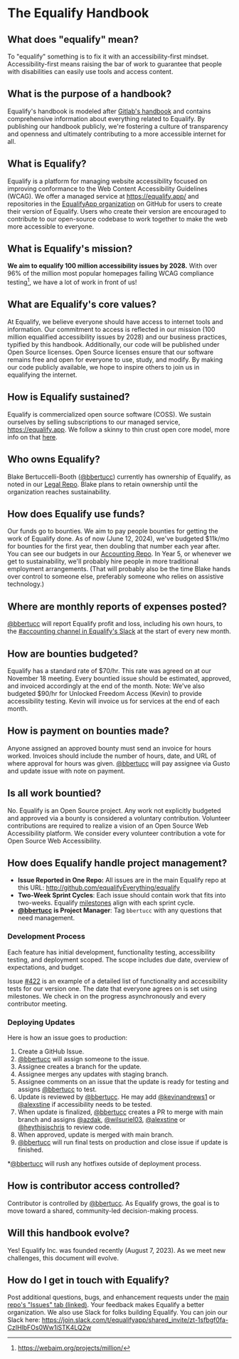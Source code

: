 # The Equalify Handbook

## What does "equalify" mean?
To "equalify" something is to fix it with an accessibility-first mindset. Accessibility-first means raising the bar of work to guarantee that people with disabilities can easily use tools and access content.

## What is the purpose of a handbook?
Equalify's handbook is modeled after [Gitlab's handbook](https://about.gitlab.com/handbook/) and contains comprehensive information about everything related to Equalify. By publishing our handbook publicly, we're fostering a culture of transparency and openness and ultimately contributing to a more accessible internet for all.

## What is Equalify?
Equalify is a platform for managing website accessibility focused on improving conformance to the Web Content Accessibility Guidelines (WCAG). We offer a managed service at https://equalify.app/ and repositories in the [EqualifyApp organization](https://github.com/EqualifyApp/) on GitHub for users to create their version of Equalify. Users who create their version are encouraged to contribute to our open-source codebase to work together to make the web more accessible to everyone.

## What is Equalify's mission?
**We aim to equalify 100 million accessibility issues by 2028.** With over 96% of the million most popular homepages failing WCAG compliance testing[^1], we have a lot of work in front of us!

## What are Equalify's core values?
At Equalify, we believe everyone should have access to internet tools and information. Our commitment to access is reflected in our mission (100 million equalified accessibility issues by 2028) and our business practices, typified by this handbook. Additionally, our code will be published under Open Source licenses. Open Source licenses ensure that our software remains free and open for everyone to use, study, and modify. By making our code publicly available, we hope to inspire others to join us in equalifying the internet. 

## How is Equalify sustained?
Equalify is commercialized open source software (COSS). We sustain ourselves by selling subscriptions to our managed service, https://equalify.app. We follow a skinny to thin crust open core model, more info on that [here](https://twitter.com/bbertucc/status/1693449703453589898?s=20).

## Who owns Equalify?
Blake Bertuccelli-Booth ([@bbertucc](https://github.com/bbertucc)) currently has ownership of Equalify, as noted in our [Legal Repo](https://github.com/EqualifyEverything/equalify-legal/). Blake plans to retain ownership until the organization reaches sustainability.

## How does Equalify use funds?
Our funds go to bounties. We aim to pay people bounties for getting the work of Equalify done. As of now (June 12, 2024), we've budgeted $11k/mo for bounties for the first year, then doubling that number each year after. You can see our budgets in our [Accounting Repo](https://github.com/EqualifyEverything/equalify-accounting/). In Year 5, or whenever we get to sustainability, we'll probably hire people in more traditional employment arrangements. (That will probably also be the time Blake hands over control to someone else, preferably someone who relies on assistive technology.)

## Where are monthly reports of expenses posted?
[@bbertucc](https://github.com/bbertucc) will report Equalify profit and loss, including his own hours, to the [#accounting channel in Equalify's Slack](https://equalifyapp.slack.com/archives/C076E9DUT09) at the start of every new month. 

## How are bounties budgeted?
Equalify has a standard rate of $70/hr. This rate was agreed on at our November 18 meeting. Every bountied issue should be estimated, approved, and invoiced accordingly at the end of the month. Note: We've also budgeted $90/hr for Unlocked Freedom Access (Kevin) to provide accessibility testing. Kevin will invoice us for services at the end of each month.

## How is payment on bounties made?
Anyone assigned an approved bounty must send an invoice for hours worked. Invoices should include the number of hours, date, and URL of where approval for hours was given. [@bbertucc](https://github.com/bbertucc) will pay assignee via Gusto and update issue with note on payment.

## Is all work bountied?
No. Equalify is an Open Source project. Any work not explicitly budgeted and approved via a bounty is considered a voluntary contribution. Volunteer contributions are required to realize a vision of an Open Source Web Accessibility platform. We consider every volunteer contribution a vote for Open Source Web Accessibility.

## How does Equalify handle project management?
- **Issue Reported in One Repo:** All issues are in the main Equalify repo at this URL: http://github.com/equalifyEverything/equalify
- **Two-Week Sprint Cycles**: Each issue should contain work that fits into two-weeks. Equalify [milestones](https://github.com/EqualifyEverything/equalify/milestones) align with each sprint cycle.
- **[@bbertucc](https://github.com/bbertucc) is Project Manager**: Tag `bbertucc` with any questions that need management.

### Development Process
Each feature has initial development, functionality testing, accessibility testing, and deployment scoped. The scope includes due date, overview of expectations, and budget.

Issue [#422](https://github.com/EqualifyEverything/equalify/issues/422) is an example of a detailed list of functionality and accessibility tests for our version one. The date that everyone agrees on is set using milestones. We check in on the progress asynchronously and every contributor meeting.

### Deploying Updates
Here is how an issue goes to production:
1. Create a GitHub Issue.
2. [@bbertucc](http://github.com/bbertucc) will assign someone to the issue.
3. Assignee creates a branch for the update.
4. Assignee merges any updates with staging branch.
5. Assignee comments on an issue that the update is ready for testing and assigns [@bbertucc](http://github.com/bbertucc) to test.
6. Update is reviewed by [@bbertucc](http://github.com/bbertucc). He may add  [@kevinandrews1](https://github.com/kevinandrews1) or [@alexstine](https://github.com/alexstine) if accessibility needs to be tested.
7. When update is finalized, [@bbertucc](http://github.com/bbertucc) creates a PR to merge with main branch and assigns [@azdak](https://github.com/azdak), [@wilsuriel03](https://github.com/wilsuriel03), [@alexstine](https://github.com/alexstine) or [@heythisischris](https://github.com/heythisischris) to review code.
8. When approved, update is merged with main branch.
9. [@bbertucc](http://github.com/bbertucc) will run final tests on production and close issue if update is finished.

*[@bbertucc](http://github.com/bbertucc) will rush any hotfixes outside of deployment process. 

## How is contributor access controlled?
Contributor is controlled by [@bbertucc](http://github.com/bbertucc). As Equalify grows, the goal is to move toward a shared, community-led decision-making process.

## Will this handbook evolve?
Yes! Equalify Inc. was founded recently (August 7, 2023). As we meet new challenges, this document will evolve.

## How do I get in touch with Equalify?
Post additional questions, bugs, and enhancement requests under the [main repo's "Issues" tab (linked)](https://github.com/EqualifyApp/equalify/issues). Your feedback makes Equalify a better organization. We also use Slack for folks building Equalify. You can join our Slack here: https://join.slack.com/t/equalifyapp/shared_invite/zt-1sfbgf0fa-CzIHlbFOs0Ww1iSTK4LQ2w

[^1]: https://webaim.org/projects/million/
